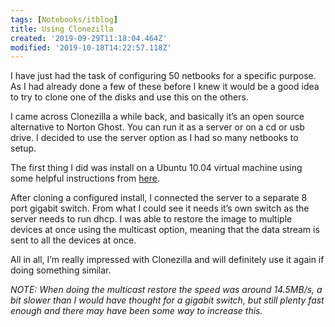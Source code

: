 ```yaml
---
tags: [Notebooks/itblog]
title: Using Clonezilla
created: '2019-09-29T11:18:04.464Z'
modified: '2019-10-18T14:22:57.118Z'
---
```


I have just had the task of configuring 50 netbooks for a specific purpose. As I had already done a few of these before I knew it would be a good idea to try to clone one of the disks and use this on the others.

I came across Clonezilla a while back, and basically it&#8217;s an open source alternative to Norton Ghost. You can run it as a server or on a cd or usb drive. I decided to use the server option as I had so many netbooks to setup.

The first thing I did was install on a Ubuntu 10.04 virtual machine using some helpful instructions from [here][1].

After cloning a configured install, I connected the server to a separate 8 port gigabit switch. From what I could see it needs it&#8217;s own switch as the server needs to run dhcp. I was able to restore the image to multiple devices at once using the multicast option, meaning that the data stream is sent to all the devices at once.

All in all, I&#8217;m really impressed with Clonezilla and will definitely use it again if doing something similar.

*NOTE: When doing the multicast restore the speed was around 14.5MB/s, a bit slower than I would have thought for a gigabit switch, but still plenty fast enough and there may have been some way to increase this.*

 [1]: http://www.howtoforge.com/cloning-linux-systems-with-clonezilla-server-edition-clonezilla-se
